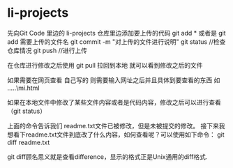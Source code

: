 # li-projects
先向Git Code 里边的 li-projects 仓库里边添加要上传的代码
git add * 或者是 git add 需要上传的文件名
git commit -m "对上传的文件进行说明"
git status  //检查仓库情况
git push    //进行上传

在仓库进行修改之后使用 git pull 拉回到本地 就可以看到修改之后的文件

如果需要在网页查看 自己写的 则需要输入网址之后并且具体到要查看的东西 如  .....\mi.html

如果在本地文件中修改了某些文件内容或者是代码内容，修改之后可以进行查看（git status）

上面的命令告诉我们 readme.txt文件已被修改，但是未被提交的修改。
接下来我想看下readme.txt文件到底改了什么内容，如何查看呢？可以使用如下命令：
git diff readme.txt 

git diff顾名思义就是查看difference，显示的格式正是Unix通用的diff格式.